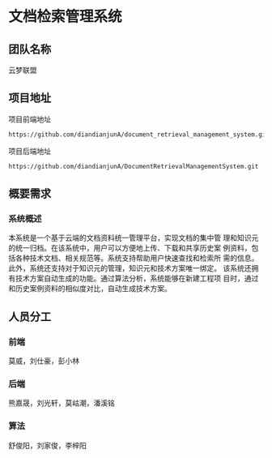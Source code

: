 # 文档检索管理系统

## 团队名称
云梦联盟

## 项目地址
项目前端地址
```html
https://github.com/diandianjunA/document_retrieval_management_system.git
```
项目后端地址
```html
https://github.com/diandianjunA/DocumentRetrievalManagementSystem.git
```

## 概要需求

### 系统概述
本系统是一个基于云端的文档资料统一管理平台，实现文档的集中管
理和知识元的统一归档。在该系统中，用户可以方便地上传、下载和共享历史案
例资料，包括各种技术文档、相关规范等。系统支持帮助用户快速查找和检索所
需的信息。此外，系统还支持对于知识元的管理，知识元和技术方案唯一绑定。
该系统还拥有技术方案自动生成的功能。通过算法分析，系统能够在新建工程项
目时，通过和历史案例资料的相似度对比，自动生成技术方案。

## 人员分工

### 前端
莫威，刘仕豪，彭小林
### 后端
熊嘉晟，刘光轩，莫岵潮，潘溪铭
### 算法
舒俊阳，刘家俊，李梓阳